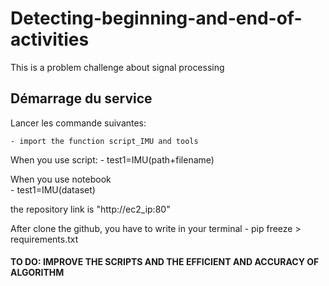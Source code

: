 # Detecting-beginning-and-end-of-activities
This is a problem challenge about signal processing

## Démarrage du service
Lancer les commande suivantes:

	- import the function script_IMU and tools
  
When you use script:
	- test1=IMU(path+filename)
  
When you use notebook  
	- test1=IMU(dataset)

   the repository link is  "http://ec2_ip:80"

After clone the github, you have to write in your terminal
	- pip freeze > requirements.txt


#### TO DO: IMPROVE THE SCRIPTS AND THE EFFICIENT AND ACCURACY OF ALGORITHM
